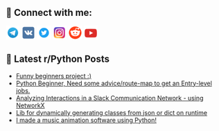 ## 🔎 Connect with me:
[<img src="https://github.com/bullbesh/bullbesh/blob/main/images/Telegram.png" width="32" height="32" />](https://t.me/bullbesh)
[<img src="https://github.com/bullbesh/bullbesh/blob/main/images/VK.png" width="32" height="32" />](https://vk.com/bullbesh)
[<img src="https://github.com/bullbesh/bullbesh/blob/main/images/Twitter.png" width="32" height="32" />](https://twitter.com/bullbesh1)
[<img src="https://github.com/bullbesh/bullbesh/blob/main/images/Instagram.png" width="32" height="32" />](https://www.instagram.com/bullbesh)
[<img src="https://github.com/bullbesh/bullbesh/blob/main/images/Reddit.png" width="32" height="32" />](https://www.reddit.com/user/bullbesh)
[<img src="https://github.com/bullbesh/bullbesh/blob/main/images/YouTube.png" width="32" height="32" />](https://www.youtube.com/channel/UCtfjRs6uzgq5mfm8S06WTcg)

## 📕 Latest r/Python Posts
<!-- BLOG-POST-LIST:START -->
- [Funny beginners project :&rpar;](https://www.reddit.com/r/Python/comments/11rdbam/funny_beginners_project/)
- [Python Beginner, Need some advice/route-map to get an Entry-level jobs.](https://www.reddit.com/r/Python/comments/11ravf6/python_beginner_need_some_adviceroutemap_to_get/)
- [Analyzing Interactions in a Slack Communication Network - using NetworkX](https://www.reddit.com/r/Python/comments/11ra9vr/analyzing_interactions_in_a_slack_communication/)
- [Lib for dynamically generating classes from json or dict on runtime](https://www.reddit.com/r/Python/comments/11ra0e5/lib_for_dynamically_generating_classes_from_json/)
- [I made a music animation software using Python!](https://www.reddit.com/r/Python/comments/11r9o6l/i_made_a_music_animation_software_using_python/)
<!-- BLOG-POST-LIST:END -->
